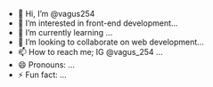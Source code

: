 - 👋 Hi, I’m @vagus254
- 👀 I’m interested in front-end development...
- 🌱 I’m currently learning ...
- 💞️ I’m looking to collaborate on  web development...
- 📫 How to reach me; IG @vagus_254 ...
- 😄 Pronouns: ...
- ⚡ Fun fact: ...

<!---
vagus254/vagus254 is a ✨ special ✨ repository because its `README.md` (this file) appears on your GitHub profile.
You can click the Preview link to take a look at your changes.
--->
